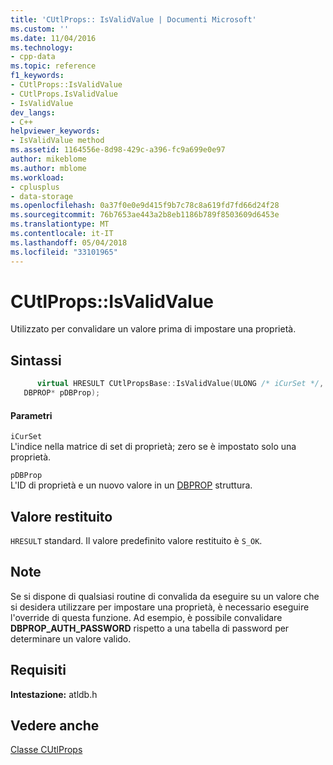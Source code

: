 ```yaml
---
title: 'CUtlProps:: IsValidValue | Documenti Microsoft'
ms.custom: ''
ms.date: 11/04/2016
ms.technology:
- cpp-data
ms.topic: reference
f1_keywords:
- CUtlProps::IsValidValue
- CUtlProps.IsValidValue
- IsValidValue
dev_langs:
- C++
helpviewer_keywords:
- IsValidValue method
ms.assetid: 1164556e-8d98-429c-a396-fc9a699e0e97
author: mikeblome
ms.author: mblome
ms.workload:
- cplusplus
- data-storage
ms.openlocfilehash: 0a37f0e0e9d415f9b7c78c8a619fd7fd66d24f28
ms.sourcegitcommit: 76b7653ae443a2b8eb1186b789f8503609d6453e
ms.translationtype: MT
ms.contentlocale: it-IT
ms.lasthandoff: 05/04/2018
ms.locfileid: "33101965"
---
```

# <a name="cutlpropsisvalidvalue"></a>CUtlProps::IsValidValue
Utilizzato per convalidare un valore prima di impostare una proprietà.  
  
## <a name="syntax"></a>Sintassi  
  
```cpp
      virtual HRESULT CUtlPropsBase::IsValidValue(ULONG /* iCurSet */,  
   DBPROP* pDBProp);  
```  
  
#### <a name="parameters"></a>Parametri  
 `iCurSet`  
 L'indice nella matrice di set di proprietà; zero se è impostato solo una proprietà.  
  
 `pDBProp`  
 L'ID di proprietà e un nuovo valore in un [DBPROP](https://msdn.microsoft.com/en-us/library/ms717970.aspx) struttura.  
  
## <a name="return-value"></a>Valore restituito  
 `HRESULT` standard. Il valore predefinito valore restituito è `S_OK`.  
  
## <a name="remarks"></a>Note  
 Se si dispone di qualsiasi routine di convalida da eseguire su un valore che si desidera utilizzare per impostare una proprietà, è necessario eseguire l'override di questa funzione. Ad esempio, è possibile convalidare **DBPROP_AUTH_PASSWORD** rispetto a una tabella di password per determinare un valore valido.  
  
## <a name="requirements"></a>Requisiti  
 **Intestazione:** atldb.h  
  
## <a name="see-also"></a>Vedere anche  
 [Classe CUtlProps](../../data/oledb/cutlprops-class.md)